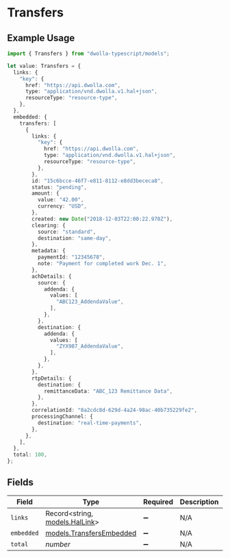 # Transfers

## Example Usage

```typescript
import { Transfers } from "dwolla-typescript/models";

let value: Transfers = {
  links: {
    "key": {
      href: "https://api.dwolla.com",
      type: "application/vnd.dwolla.v1.hal+json",
      resourceType: "resource-type",
    },
  },
  embedded: {
    transfers: [
      {
        links: {
          "key": {
            href: "https://api.dwolla.com",
            type: "application/vnd.dwolla.v1.hal+json",
            resourceType: "resource-type",
          },
        },
        id: "15c6bcce-46f7-e811-8112-e8dd3bececa8",
        status: "pending",
        amount: {
          value: "42.00",
          currency: "USD",
        },
        created: new Date("2018-12-03T22:00:22.970Z"),
        clearing: {
          source: "standard",
          destination: "same-day",
        },
        metadata: {
          paymentId: "12345678",
          note: "Payment for completed work Dec. 1",
        },
        achDetails: {
          source: {
            addenda: {
              values: [
                "ABC123_AddendaValue",
              ],
            },
          },
          destination: {
            addenda: {
              values: [
                "ZYX987_AddendaValue",
              ],
            },
          },
        },
        rtpDetails: {
          destination: {
            remittanceData: "ABC_123 Remittance Data",
          },
        },
        correlationId: "8a2cdc8d-629d-4a24-98ac-40b735229fe2",
        processingChannel: {
          destination: "real-time-payments",
        },
      },
    ],
  },
  total: 100,
};
```

## Fields

| Field                                                      | Type                                                       | Required                                                   | Description                                                | Example                                                    |
| ---------------------------------------------------------- | ---------------------------------------------------------- | ---------------------------------------------------------- | ---------------------------------------------------------- | ---------------------------------------------------------- |
| `links`                                                    | Record<string, [models.HalLink](../models/hallink.md)>     | :heavy_minus_sign:                                         | N/A                                                        |                                                            |
| `embedded`                                                 | [models.TransfersEmbedded](../models/transfersembedded.md) | :heavy_minus_sign:                                         | N/A                                                        |                                                            |
| `total`                                                    | *number*                                                   | :heavy_minus_sign:                                         | N/A                                                        | 100                                                        |